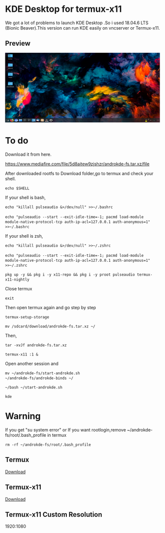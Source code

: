 # KDE Desktop for termux-x11
We got a lot of problems to launch KDE Desktop .So i used 18.04.6 LTS (Bionic Beaver).This version can run KDE easily on vncserver or Termux-x11.

## Preview

![](https://raw.githubusercontent.com/atamshkai/Ubuntu-18.04-KDE-Desktop-for-termux/main/Screenshot_2023-06-16-20-31-30-533_com.termux.x11.jpg)

# To do

Download it from here.

https://www.mediafire.com/file/5d8aitew9zjshzr/androkde-fs.tar.xz/file

After downloaded rootfs to Download folder,go to termux and check your shell.

```
echo $SHELL
```

If your shell is bash,

```
echo "killall pulseaudio &>/dev/null" >>~/.bashrc
 
echo "pulseaudio --start --exit-idle-time=-1; pacmd load-module module-native-protocol-tcp auth-ip-acl=127.0.0.1 auth-anonymous=1" >>~/.bashrc
```

If your shell is zsh,

```
echo "killall pulseaudio &>/dev/null" >>~/.zshrc
 
echo "pulseaudio --start --exit-idle-time=-1; pacmd load-module module-native-protocol-tcp auth-ip-acl=127.0.0.1 auth-anonymous=1" >>~/.zshrc
```

```
pkg up -y && pkg i -y x11-repo && pkg i -y proot pulseaudio termux-x11-nightly
```

Close termux

```
exit
```

Then open termux again and go step by step

```
termux-setup-storage
```
```
mv /sdcard/download/androkde-fs.tar.xz ~/
```

Then,

```
tar -xvJf androkde-fs.tar.xz
```

``` 
termux-x11 :1 &
```
Open another session and

```
mv ~/androkde-fs/start-androkde.sh
~/androkde-fs/androkde-binds ~/
```

```
~/bash ~/start-androkde.sh
```

``` 
kde
```

# Warning

If you get "su system error" or If you want rootlogin,remove ~/androkde-fs/root/.bash_profile in termux

```
rm -rf ~/androkde-fs/root/.bash_profile
```

## Termux

[Download](https://github.com/termux/termux-app/releases/download/v0.118.0/termux-app_v0.118.0+github-debug_universal.apk)

## Termux-x11

[Download](https://archive.org/download/termux-x11/app-universal-debug.apk)

## Termux-x11 Custom Resolution

1920:1080

